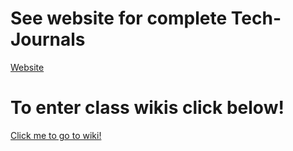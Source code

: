 # See website for complete Tech-Journals
[Website](https://gitbook.paulgleason.dev)

# To enter class wikis click below!
[Click me to go to wiki!](https://github.com/ChampPG/Tech-Journals/wiki)
